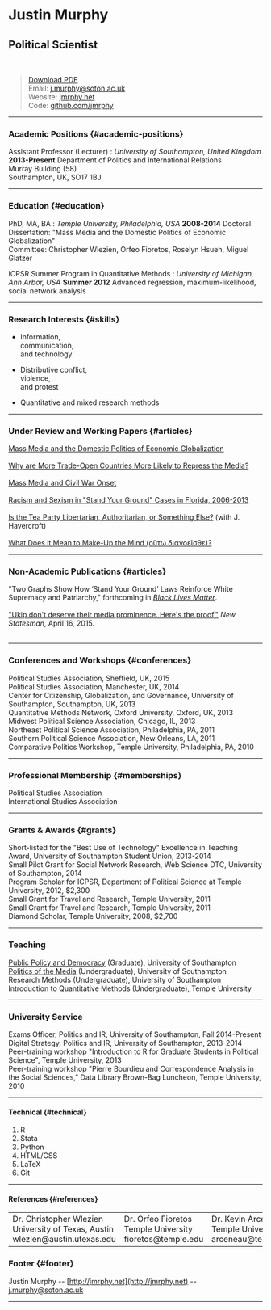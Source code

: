 # Justin Murphy
## Political Scientist  
<br>

> [Download PDF](http://jmrphy.net/cv/resumes/output/murphy_vita.pdf)     
> Email: [j.murphy@soton.ac.uk](mailto:j.murphy@soton.ac.uk)      
> Website: [jmrphy.net](http://jmrphy.net)      
> Code: [github.com/jmrphy](http://github.com/jmrphy)      

--------

### Academic Positions {#academic-positions}

Assistant Professor (Lecturer)
: *University of Southampton, United Kingdom*
  __2013-Present__
  Department of Politics and International Relations        
  Murray Building (58)         
  Southampton, UK, SO17 1BJ      

------

### Education {#education}

PhD, MA, BA
: *Temple University, Philadelphia, USA*
  __2008-2014__
  Doctoral Dissertation: "Mass Media and the Domestic Politics of Economic Globalization"    
  Committee: Christopher Wlezien, Orfeo Fioretos, Roselyn Hsueh, Miguel Glatzer

ICPSR Summer Program in Quantitative Methods
: *University of Michigan, Ann Arbor, USA*
  __Summer 2012__
  Advanced regression, maximum-likelihood, social network analysis

------


### Research Interests {#skills}

* Information,   
communication,   
and technology   

* Distributive conflict,   
violence,   
and protest

* Quantitative and mixed research methods   

-------

### Under Review and Working Papers {#articles}                             

[Mass Media and the Domestic Politics of Economic Globalization](http://figshare.com/articles/Mass_Media_and_the_Domestic_Politics_of_Economic_Globalization/1181874)<br><br>
[Why are More Trade-Open Countries More Likely to Repress the Media?](http://figshare.com/articles/Why_are_More_Trade_Open_Countries_More_Likely_to_Repress_the_Media_/997696)<br><br>
[Mass Media and Civil War Onset](http://figshare.com/articles/Mass_Media_and_Civil_War_Onset/1181828)<br><br>
[Racism and Sexism in "Stand Your Ground" Cases in Florida, 2006-2013](http://figshare.com/articles/A_Statistical_Analysis_of_Racism_and_Sexism_in_Stand_Your_Ground_Cases_in_Florida_2006_2013/1301532)<br><br>
[Is the Tea Party Libertarian, Authoritarian, or Something Else?](https://www.academia.edu/14437108/Is_the_Tea_Party_Libertarian_Authoritarian_or_Something_Else) (with J. Havercroft)<br><br>
[What Does it Mean to Make-Up the Mind (οὕτω διανοεῖσθε)?](http://figshare.com/articles/What_Does_It_Mean_to_Make_Up_the_Mind_____/1235544)

-------

### Non-Academic Publications {#articles}                             

"Two Graphs Show How ‘Stand Your Ground’ Laws Reinforce White Supremacy and Patriarchy," forthcoming in [*Black Lives Matter*](https://medium.com/blacklivesmatter).<br><br>
["Ukip don't deserve their media prominence. Here's the proof,"](http://www.newstatesman.com/politics/2015/04/ukip-dont-deserve-their-media-prominence-heres-proof) *New Statesman*, April 16, 2015.<br><br>

-------

### Conferences and Workshops {#conferences}

Political Studies Association, Sheffield, UK, 2015<br>
Political Studies Association, Manchester, UK, 2014<br>
Center for Citizenship, Globalization, and Governance, University of Southampton, Southampton, UK, 2013 <br>
Quantitative Methods Network, Oxford University, Oxford, UK, 2013 <br>
Midwest Political Science Association, Chicago, IL, 2013<br>
Northeast Political Science Association, Philadelphia, PA,  2011<br>
Southern Political Science Association, New Orleans, LA, 2011<br>
Comparative Politics Workshop, Temple University, Philadelphia, PA, 2010<br>

------

### Professional Membership {#memberships}

Political Studies Association    
International Studies Association

-------

### Grants & Awards {#grants}

Short-listed for the "Best Use of Technology" Excellence in Teaching Award, University of Southampton Student Union, 2013-2014    
Small Pilot Grant for Social Network Research, Web Science DTC, University of Southampton, 2014     
Program Scholar for ICPSR, Department of Political Science at Temple University, 2012, $2,300    
Small Grant for Travel and Research, Temple University, 2011    
Small Grant for Travel and Research, Temple University, 2011   
Diamond Scholar, Temple University, 2008, $2,700    

-------

### Teaching
  
[Public Policy and Democracy](http://jmrphy.net/course_public_policy/) (Graduate), University of Southampton           
[Politics of the Media](http://jmrphy.net/course_media_politics) (Undergraduate), University of Southampton     
Research Methods (Undergraduate), University of Southampton       
Introduction to Quantitative Methods (Undergraduate), Temple University        

-------

### University Service

Exams Officer, Politics and IR, University of Southampton, Fall 2014-Present        
Digital Strategy, Politics and IR, University of Southampton, 2013-2014        
Peer-training workshop "Introduction to R for Graduate Students in Political Science", Temple University, 2013        
Peer-training workshop "Pierre Bourdieu and Correspondence Analysis in the Social Sciences," Data Library Brown-Bag Luncheon, Temple University, 2010       

-------

#### Technical {#technical}

1. R
1. Stata
1. Python
1. HTML/CSS
1. LaTeX
1. Git

------

#### References {#references}

<table cellpadding="10">
<tr>
<td>
Dr. Christopher Wlezien<br>   
University of Texas, Austin <br>   
wlezien@austin.utexas.edu<br>    
</td>
<td>    
Dr. Orfeo Fioretos<br>
Temple University<br>
fioretos@temple.edu<br>  
</td>
<td>
Dr. Kevin Arcenaeux <br>
Temple University<br>     
arceneau@temple.edu<br> 
</td>
<td>
Dr. Roselyn Hsueh<br>
Temple University<br>
rhsueh@temple.edu<br>
</td>
</tr>
</table>
</table>

### Footer {#footer}

Justin Murphy -- [http://jmrphy.net](http://jmrphy.net) -- [j.murphy@soton.ac.uk](j.murphy@soton.ac.uk)

------
